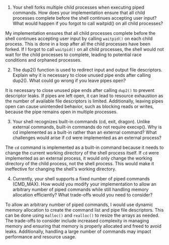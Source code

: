 1. Your shell forks multiple child processes when executing piped commands. How does your implementation ensure that all child processes complete before the shell continues accepting user input? What would happen if you forgot to call waitpid() on all child processes?

My implementation ensures that all child processes complete before the shell continues accepting user input by calling `waitpid()` on each child process. This is done in a loop after all the child processes have been forked. If I forgot to call `waitpid()` on all child processes, the shell would not wait for the child processes to complete, leading to potential race conditions and orphaned processes.

2. The dup2() function is used to redirect input and output file descriptors. Explain why it is necessary to close unused pipe ends after calling dup2(). What could go wrong if you leave pipes open?

It is necessary to close unused pipe ends after calling `dup2()` to prevent descriptor leaks. If pipes are left open, it can lead to resource exhaustion as the number of available file descriptors is limited. Additionally, leaving pipes open can cause unintended behavior, such as blocking reads or writes, because the pipe remains open in multiple processes.

3. Your shell recognizes built-in commands (cd, exit, dragon). Unlike external commands, built-in commands do not require execvp(). Why is cd implemented as a built-in rather than an external command? What challenges would arise if cd were implemented as an external process?

The `cd` command is implemented as a built-in command because it needs to change the current working directory of the shell process itself. If `cd` were implemented as an external process, it would only change the working directory of the child process, not the shell process. This would make it ineffective for changing the shell's working directory.

4. Currently, your shell supports a fixed number of piped commands (CMD_MAX). How would you modify your implementation to allow an arbitrary number of piped commands while still handling memory allocation efficiently? What trade-offs would you need to consider?

To allow an arbitrary number of piped commands, I would use dynamic memory allocation to create the command list and pipe file descriptors. This can be done using `malloc()` and `realloc()` to resize the arrays as needed. The trade-offs to consider include increased complexity in managing memory and ensuring that memory is properly allocated and freed to avoid leaks. Additionally, handling a large number of commands may impact performance and resource usage.
